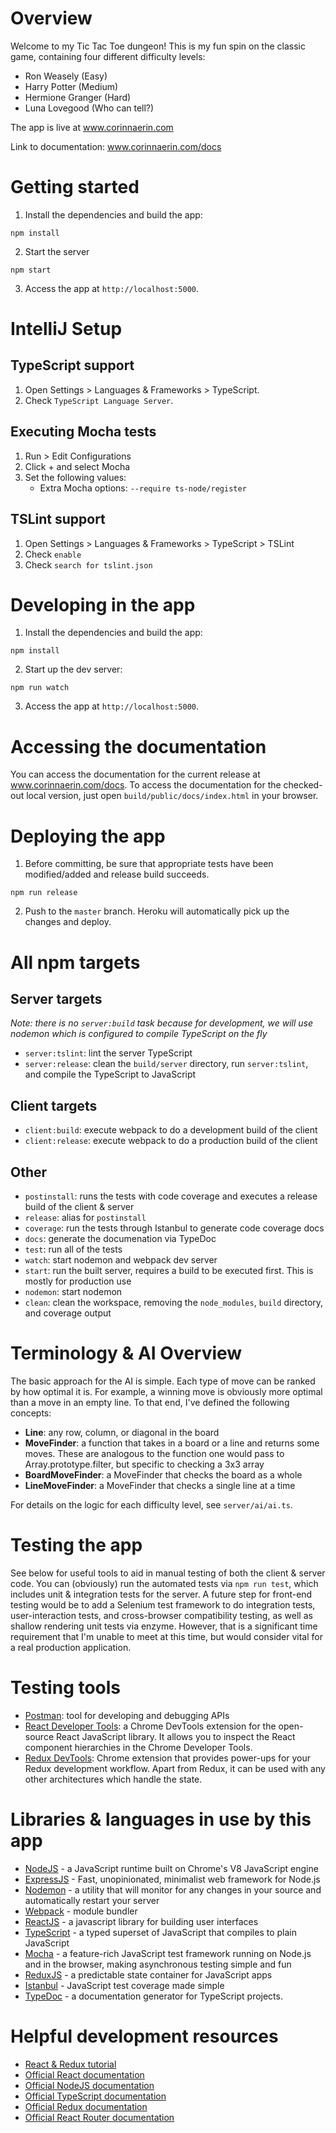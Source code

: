# Overview

Welcome to my Tic Tac Toe dungeon! This is my fun spin on the classic game, containing four different difficulty levels:

* Ron Weasely (Easy)
* Harry Potter (Medium)
* Hermione Granger (Hard)
* Luna Lovegood (Who can tell?)

The app is live at www.corinnaerin.com

Link to documentation: www.corinnaerin.com/docs


# Getting started

1. Install the dependencies and build the app:

  ```
  npm install
  ```

2. Start the server

  ```
  npm start
  ```
  
3. Access the app at `http://localhost:5000`.

# IntelliJ Setup

## TypeScript support

1. Open Settings > Languages & Frameworks > TypeScript.
2. Check `TypeScript Language Server`.

## Executing Mocha tests

1. Run > Edit Configurations
2. Click + and select Mocha
3. Set the following values:
    * Extra Mocha options: `--require ts-node/register`
    
## TSLint support

1. Open Settings > Languages & Frameworks > TypeScript > TSLint
2. Check `enable`
3. Check `search for tslint.json`

# Developing in the app

1. Install the dependencies and build the app:

  ```
  npm install
  ```

2. Start up the dev server:

  ```
  npm run watch
  ```
    
3. Access the app at `http://localhost:5000`.

# Accessing the documentation

You can access the documentation for the current release at www.corinnaerin.com/docs. To access the documentation
for the checked-out local version, just open `build/public/docs/index.html` in your browser.

# Deploying the app

1. Before committing, be sure that appropriate tests have been modified/added and release build succeeds.

  ```
  npm run release
  ```
  
2. Push to the `master` branch. Heroku will automatically pick up the changes and deploy.

# All npm targets

## Server targets
_Note: there is no `server:build` task because for development, we will use nodemon which is configured
to compile TypeScript on the fly_

* `server:tslint`: lint the server TypeScript
* `server:release`: clean the `build/server` directory, run `server:tslint`, and compile the TypeScript to JavaScript

## Client targets
* `client:build`: execute webpack to do a development build of the client
* `client:release`: execute webpack to do a production build of the client

## Other

* `postinstall`: runs the tests with code coverage and executes a release build of the client & server
* `release`: alias for `postinstall`
* `coverage`: run the tests through Istanbul to generate code coverage docs
* `docs`: generate the documenation via TypeDoc
* `test`: run all of the tests
* `watch`: start nodemon and webpack dev server
* `start`: run the built server, requires a build to be executed first. This is mostly for production use
* `nodemon`: start nodemon
* `clean`: clean the workspace, removing the `node_modules`, `build` directory, and coverage output

# Terminology & AI Overview

The basic approach for the AI is simple. Each type of move can be ranked by how optimal it is. For example,
a winning move is obviously more optimal than a move in an empty line. To that end, I've defined the following
concepts:

* **Line**: any row, column, or diagonal in the board
* **MoveFinder**: a function that takes in a board or a line and returns some moves. 
These are analogous to the function one would pass to Array.prototype.filter,
but specific to checking a 3x3 array
* **BoardMoveFinder**: a MoveFinder that checks the board as a whole
* **LineMoveFinder**: a MoveFinder that checks a single line at a time

For details on the logic for each difficulty level, see `server/ai/ai.ts`.

# Testing the app

See below for useful tools to aid in manual testing of both the client & server code. You can (obviously)
run the automated tests via `npm run test`, which includes unit & integration tests for the server. 
A future step for front-end testing would be to add a Selenium test framework to do integration tests, 
user-interaction tests, and cross-browser compatibility testing, as well as shallow rendering unit tests
via enzyme. However, that is a significant time requirement that I'm unable to meet at this time, but 
would consider vital for a real production application. 

# Testing tools

* [Postman](https://www.getpostman.com/): tool for developing and debugging APIs
* [React Developer Tools](https://chrome.google.com/webstore/detail/react-developer-tools/fmkadmapgofadopljbjfkapdkoienihi):
a Chrome DevTools extension for the open-source React JavaScript library. 
It allows you to inspect the React component hierarchies in the Chrome Developer Tools.
* [Redux DevTools](https://chrome.google.com/webstore/detail/redux-devtools/lmhkpmbekcpmknklioeibfkpmmfibljd): Chrome extension that 
provides power-ups for your Redux development workflow. Apart from Redux, it can be used with any other architectures which handle the state.

# Libraries & languages in use by this app

* [NodeJS](https://nodejs.org) - a JavaScript runtime built on Chrome's V8 JavaScript engine
* [ExpressJS](https://expressjs.com/) - Fast, unopinionated, minimalist web framework for Node.js
* [Nodemon](http://nodemon.io/) - a utility that will monitor for any changes in your source and automatically restart your server
* [Webpack](https://webpack.github.io/) - module bundler
* [ReactJS](https://facebook.github.io/react/) - a javascript library for building user interfaces
* [TypeScript](https://www.typescriptlang.org/) - a typed superset of JavaScript that compiles to plain JavaScript
* [Mocha](https://mochajs.org/) - a feature-rich JavaScript test framework running on Node.js and in the browser, making asynchronous testing simple and fun
* [ReduxJS](http://redux.js.org/index.html) - a predictable state container for JavaScript apps
* [Istanbul](https://istanbul.js.org/) - JavaScript test coverage made simple
* [TypeDoc](http://typedoc.org/) - a documentation generator for TypeScript projects.

# Helpful development resources

* [React & Redux tutorial](https://css-tricks.com/learning-react-router/)
* [Official React documentation](https://facebook.github.io/react/docs/getting-started.html)
* [Official NodeJS documentation](https://nodejs.org/dist/latest-v4.x/docs/api/)
* [Official TypeScript documentation](https://www.typescriptlang.org/docs/tutorial.html)
* [Official Redux documentation](http://redux.js.org/index.html)
* [Official React Router documentation](https://reacttraining.com/react-router/)